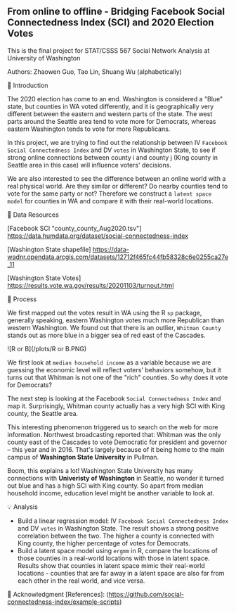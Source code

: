 ## From online to offline - Bridging Facebook Social Connectedness Index (SCI) and 2020 Election Votes 

This is the final project for STAT/CSSS 567 Social Network Analysis at University of Washington

Authors: Zhaowen Guo, Tao Lin, Shuang Wu (alphabetically)

📰 Introduction

The 2020 election has come to an end. Washington is considered a "Blue" state, but counties in WA voted differently, and it is geographically very different between the eastern and western parts of the state. The west parts around the Seattle area tend to vote more for Democrats, whereas eastern Washington tends to vote for more Republicans.

In this project, we are trying to find out the relationship between IV `Facebook Social Connectedness Index` and DV `votes` in Washington State, to see if strong online connections between county i and county j (King county in Seattle area in this case) will influence voters' decisions. 

We are also interested to see the difference between an online world with a real physical world. Are they similar or different? Do nearby counties tend to vote for the same party or not? Therefore we construct a `latent space model` for counties in WA and compare it with their real-world locations.


🔎 Data Resources

[Facebook SCI "county_county_Aug2020.tsv"] <https://data.humdata.org/dataset/social-connectedness-index>

[Washington State shapefile] <https://data-wadnr.opendata.arcgis.com/datasets/12712f465fc44fb58328c6e0255ca27e_11>

[Washington State Votes] <https://results.vote.wa.gov/results/20201103/turnout.html>

🔨 Process

We first mapped out the votes result in WA using the R `sp` package, generally speaking, eastern Washington votes much more Republican than western Washington. We found out that there is an outlier, `Whitman County` stands out as more blue in a bigger sea of red east of the Cascades. 

![R or B](/plots/R or B.PNG)

We first look at `median household income` as a variable because we are guessing the economic level will reflect voters' behaviors somehow, but it turns out that Whitman is not one of the "rich" counties. So why does it vote for Democrats?

The next step is looking at the Facebook `Social Connectedness Index` and map it. Surprisingly, Whitman county actually has a very high SCI with King county, the Seattle area.

This interesting phenomenon triggered us to search on the web for more information. Northwest broadcasting reported that: Whitman was the only county east of the Cascades to vote Democratic for president and governor – this year and in 2016. That's largely because of it being home to the main campus of **Washington State University** in Pullman.

Boom, this explains a lot! Washington State University has many connections with **Univeristy of Washington** in Seattle, no wonder it turned out blue and has a high SCI with King county. So apart from median household income, education level might be another variable to look at. 


💡 Analysis
- Build a linear regression model: IV `Facebook Social Connectedness Index` and DV `votes` in Washington State. The result shows a strong positive correlation between the two. The higher a county is connected with King county, the higher percentage of votes for Democrats. 
- Build a latent space model using `ergmm` in R, compare the locations of those counties in a real-world locations with those in latent space. Results show that counties in latent space mimic their real-world locations - counties that are far away in a latent space are also far from each other in the real world, and vice versa. 

🎏 Acknowledgment
[References]: (https://github.com/social-connectedness-index/example-scripts)




